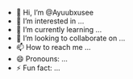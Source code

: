 - 👋 Hi, I’m @Ayuubxusee
- 👀 I’m interested in ...
- 🌱 I’m currently learning ...
- 💞️ I’m looking to collaborate on ...
- 📫 How to reach me ...
- 😄 Pronouns: ...
- ⚡ Fun fact: ...

<!---
Ayuubxusee/Ayuubxusee is a ✨ special ✨ repository because its `README.md` (this file) appears on your GitHub profile.
You can click the Preview link to take a look at your changes.
--->
